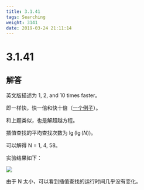 ```yaml
---
title: 3.1.41
tags: Searching
weight: 3141
date: 2019-03-24 21:11:14
---
```


# 3.1.41


## 解答

英文版描述为 1, 2, and 10 times faster。

即一样快，快一倍和快十倍（[一个例子](https://math.stackexchange.com/questions/12768/what-does-1-13-times-faster-mean)）。

和上题类似，也是解超越方程。

插值查找的平均查找次数为 $\lg(\lg(N))$。

可以解得 N = 1, 4, 58。

实验结果如下：

![](/resources/3-1-41/1.png)

由于 N 太小，可以看到插值查找的运行时间几乎没有变化。
